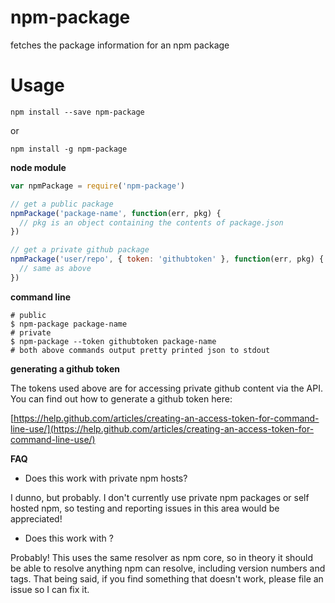 # npm-package
fetches the package information for an npm package


# Usage

`npm install --save npm-package`

or

`npm install -g npm-package`

**node module**

```javascript
var npmPackage = require('npm-package')

// get a public package
npmPackage('package-name', function(err, pkg) {
  // pkg is an object containing the contents of package.json
})

// get a private github package
npmPackage('user/repo', { token: 'githubtoken' }, function(err, pkg) {
  // same as above
})
```

**command line**

```
# public
$ npm-package package-name
# private
$ npm-package --token githubtoken package-name
# both above commands output pretty printed json to stdout
```

**generating a github token**

The tokens used above are for accessing private github content via the API. You can find out how to generate a github token here:

[https://help.github.com/articles/creating-an-access-token-for-command-line-use/](https://help.github.com/articles/creating-an-access-token-for-command-line-use/)

**FAQ**

- Does this work with private npm hosts?

I dunno, but probably. I don't currently use private npm packages or self hosted npm, so testing and reporting issues in this area would be appreciated!

- Does this work with <special type of npm package definition>?

Probably! This uses the same resolver as npm core, so in theory it should be able to resolve anything npm can resolve, including version numbers and tags. That being said, if you find something that doesn't work, please file an issue so I can fix it.

